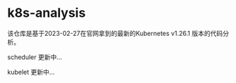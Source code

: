 # k8s-analysis

该仓库是基于2023-02-27在官网拿到的最新的Kubernetes v1.26.1 版本的代码分析。

scheduler 更新中...

kubelet 更新中...